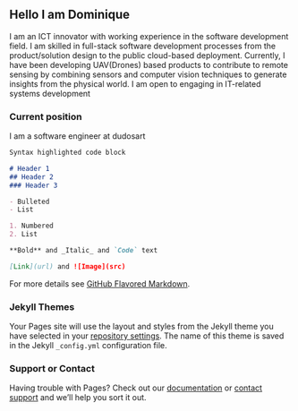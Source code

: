 ## Hello I am Dominique

I am an ICT innovator with working experience in the software development field. I am skilled in full-stack software development processes from the product/solution design to the public cloud-based deployment. Currently, I have been developing UAV(Drones) based products to contribute to remote sensing by combining sensors and computer vision techniques to generate insights from the physical world. I am open to engaging in IT-related systems development

### Current position

I am a software engineer at dudosart

```markdown
Syntax highlighted code block

# Header 1
## Header 2
### Header 3

- Bulleted
- List

1. Numbered
2. List

**Bold** and _Italic_ and `Code` text

[Link](url) and ![Image](src)
```

For more details see [GitHub Flavored Markdown](https://guides.github.com/features/mastering-markdown/).

### Jekyll Themes

Your Pages site will use the layout and styles from the Jekyll theme you have selected in your [repository settings](https://github.com/Savimbi/savimbi.github.io/settings). The name of this theme is saved in the Jekyll `_config.yml` configuration file.

### Support or Contact

Having trouble with Pages? Check out our [documentation](https://docs.github.com/categories/github-pages-basics/) or [contact support](https://support.github.com/contact) and we’ll help you sort it out.
